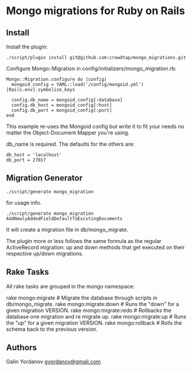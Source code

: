Mongo migrations for Ruby on Rails
==================================

Install
-------

Install the plugin:

    ./script/plugin install git@github.com:crowdtap/mongo_migrations.git

Configure Mongo::Migration in config/initializers/mongo_migration.rb:

    Mongo::Migration.configure do |config|
      mongoid_config = YAML::load('/config/mongoid.yml')[Rails.env].symbolize_keys

      config.db_name = mongoid_config[:database]
      config.db_host = mongoid_config[:host]
      config.db_port = mongoid_config[:port]
    end

This example re-uses the Mongoid config but write it to fit your needs no matter
the Object-Document Mapper you're using.

db_name is required. The defaults for the others are:

    db_host = 'localhost'
    db_port = 27017

Migration Generator
-------------------

    ./script/generate mongo_migration

for usage info.

    ./script/generate mongo_migration AddNewlyAddedFieldDefaultToExistingDocuments

It will create a migration file in db/mongo_migrate.

The plugin more or less follows the same formula as the regular ActiveRecord migration:
up and down methods that get executed on their respective up/down migrations.

Rake Tasks
----------

All rake tasks are grouped in the mongo namespace:

rake mongo:migrate       # Migrate the database through scripts in db/mongo_migrate.
rake mongo:migrate:down  # Runs the "down" for a given migration VERSION.
rake mongo:migrate:redo  # Rollbacks the database one migration and re migrate up.
rake mongo:migrate:up    # Runs the "up" for a given migration VERSION.
rake mongo:rollback      # Rolls the schema back to the previous version.

Authors
-------

Galin Yordanov <gyordanov@gmail.com>

